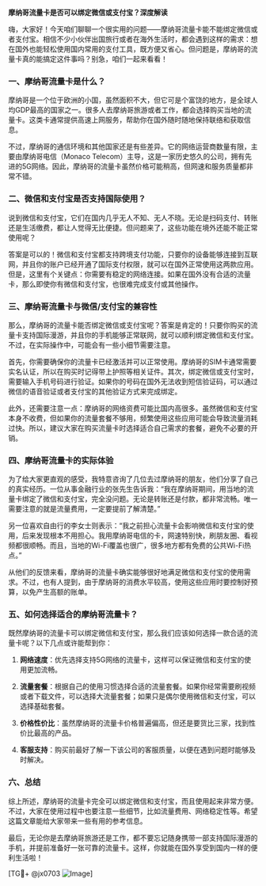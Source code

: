 **摩纳哥流量卡是否可以绑定微信或支付宝？深度解读**

嗨，大家好！今天咱们聊聊一个很实用的问题——摩纳哥流量卡能不能绑定微信或者支付宝。相信不少小伙伴出国旅行或者在海外生活时，都会遇到这样的需求：想在国外也能轻松使用国内常用的支付工具，既方便又省心。但问题是，摩纳哥的流量卡真的能搞定这件事吗？别急，咱们一起来看看！

### 一、摩纳哥流量卡是什么？

摩纳哥是一个位于欧洲的小国，虽然面积不大，但它可是个富饶的地方，是全球人均GDP最高的国家之一。很多人去摩纳哥旅游或者工作，都会选择购买当地的流量卡。这类卡通常提供高速上网服务，帮助你在国外随时随地保持联络和获取信息。

不过，摩纳哥的通信环境和其他国家还是有些差异。它的网络运营商数量有限，主要由摩纳哥电信（Monaco Telecom）主导，这是一家历史悠久的公司，拥有先进的5G网络。因此，摩纳哥的流量卡虽然价格可能稍高，但网速和服务质量都非常不错。

### 二、微信和支付宝是否支持国际使用？

说到微信和支付宝，它们在国内几乎无人不知、无人不晓。无论是扫码支付、转账还是生活缴费，都让人觉得无比便捷。但问题来了，这些功能在境外还能不能正常使用呢？

答案是可以的！微信和支付宝都支持跨境支付功能，只要你的设备能够连接到互联网，并且你的账户已经开通了国际支付权限，就可以在国外正常使用这两款应用。但是，这里有个关键点：你需要有稳定的网络连接。如果在国外没有合适的流量卡，那么即使你有微信和支付宝，也很难完成支付或其他操作。

### 三、摩纳哥流量卡与微信/支付宝的兼容性

那么，摩纳哥的流量卡能否绑定微信或支付宝呢？答案是肯定的！只要你购买的流量卡支持国际漫游，并且你的手机能够正常联网，就可以顺利绑定微信和支付宝。不过，在实际操作中，可能会有一些小细节需要注意。

首先，你需要确保你的流量卡已经激活并可以正常使用。摩纳哥的SIM卡通常需要实名认证，所以在购买时记得带上护照等相关证件。其次，绑定微信或支付宝时，需要输入手机号码进行验证。如果你的号码在国外无法收到短信验证码，可以通过微信的语音验证或者支付宝的其他验证方式来完成绑定。

此外，还需要注意一点：摩纳哥的网络资费可能比国内高很多。虽然微信和支付宝本身不收费，但如果你的流量套餐不够用，频繁使用这些应用可能会导致流量消耗过快。所以，建议大家在购买流量卡时选择适合自己需求的套餐，避免不必要的开销。

### 四、摩纳哥流量卡的实际体验

为了给大家更直观的感受，我特意咨询了几位去过摩纳哥的朋友，他们分享了自己的真实经历。一位从事金融行业的张先生告诉我：“我在摩纳哥期间，用当地的流量卡绑定了微信和支付宝，完全没问题。无论是转账还是付款，都非常流畅。唯一需要注意的就是流量费用，一定要提前了解清楚。”

另一位喜欢自由行的李女士则表示：“我之前担心流量卡会影响微信和支付宝的使用，后来发现根本不用担心。我用摩纳哥电信的卡，网速特别快，刷朋友圈、看视频都很顺畅。而且，当地的Wi-Fi覆盖也很广，很多地方都有免费的公共Wi-Fi热点。”

从他们的反馈来看，摩纳哥的流量卡确实能够很好地满足微信和支付宝的使用需求。不过，也有人提到，由于摩纳哥的消费水平较高，使用这些应用时要控制好预算，以免产生高额的账单。

### 五、如何选择适合的摩纳哥流量卡？

既然摩纳哥的流量卡可以绑定微信和支付宝，那么我们应该如何选择一款合适的流量卡呢？以下几点或许能帮到你：

1. **网络速度**：优先选择支持5G网络的流量卡，这样可以保证微信和支付宝的使用更加流畅。
   
2. **流量套餐**：根据自己的使用习惯选择合适的流量套餐。如果你经常需要刷视频或者下载文件，可以选择大流量套餐；如果只是偶尔使用微信和支付宝，可以选择基础套餐。

3. **价格性价比**：虽然摩纳哥的流量卡价格普遍偏高，但还是要货比三家，找到性价比最高的产品。

4. **客服支持**：购买前最好了解一下该公司的客服质量，以便在遇到问题时能够及时解决。

### 六、总结

综上所述，摩纳哥的流量卡完全可以绑定微信和支付宝，而且使用起来非常方便。不过，大家在使用过程中也要注意一些细节，比如流量费用、网络稳定性等。希望这篇文章能给大家带来一些有用的参考信息。

最后，无论你是去摩纳哥旅游还是工作，都不要忘记随身携带一部支持国际漫游的手机，并提前准备好一张可靠的流量卡。这样，你就能在国外享受到国内一样的便利生活啦！

[TG💪+ @jx0703 ![Image](https://github.com/user-attachments/assets/dbca1d08-cadb-493c-b0ec-ad6f7a83f270)]